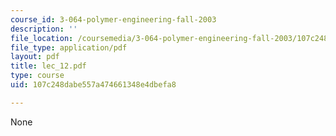 ```yaml
---
course_id: 3-064-polymer-engineering-fall-2003
description: ''
file_location: /coursemedia/3-064-polymer-engineering-fall-2003/107c248dabe557a474661348e4dbefa8_lec_12.pdf
file_type: application/pdf
layout: pdf
title: lec_12.pdf
type: course
uid: 107c248dabe557a474661348e4dbefa8

---
```

None